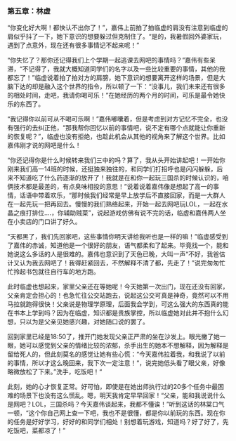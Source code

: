 ### 第五章：林虚

“你变化好大啊！都快认不出你了！”，嘉伟上前拍了拍临虚的肩没有注意到临虚的肩似乎抖了一下，她下意识的想要躲过但克制住了。“是的，我暑假回外婆家玩，遇到了点意外，现在还有很多事情记不起来呢！”

“你失忆了？那你还记得我们上个学期一起逃课去网吧的事情吗？”嘉伟有些呆滞，“不记得了，我就大概知道同学们的名字以及一些比较重要的事情，其他的我都忘了！”临虚说着拍了拍对方的肩膀，她下意识的想要离开这样的场景，但是大脑下达的却是融入这个世界的指令，所以顿了一下：“没事儿，我们未来还有很多的相处时间，走吧，我请你喝可乐！”在她经历的两个月的时间，可乐是最令她快乐的东西了。

“我记得你以前可从不喝可乐啊！”嘉伟嘟囔着，但是考虑到对方记忆不完全，也没有强行的去纠正他，“那我帮你回忆以前的事情吧，说不定有哪个点就能让你重新的恢复呢？”，临虚也没有拒绝，也趁此机会从其他的视角来了解这个世界。比如嘉伟刚才说的网吧是什么！

“你还记得你是什么时候转来我们三中的吗？算了，我从头开始讲起吧！一开始你刚来我们高一14班的时候，还挺独来独往的，和同学们打招呼也是闪闪躲躲，后来不知道吃了什么药逐渐的放开了！我就是在和你一起玩三国杀的时候认识的，咱俩技术都是最差的，有点臭味相投的意思！”说着说着嘉伟像是想起了高一的事情，话语中带着欢乐，“那时候我们经常是早上放学后不直接回家，而是一大群人在一起先玩一把再回去。慢慢的我们熟络起来，开始一起去网吧玩LOL，一起在水晶之痕打排位....，你辅助贼菜”，说起游戏仿佛有说不完的话，临虚和嘉伟两人坐在小卖店的门口讲了好久。

“天都黑了，我们先回家吧，这些事情你明天讲给我听也是一样的嘛！”临虚感受到了嘉伟的赤诚，知道他是一个很好的朋友，语气都柔和了起来。毕竟找一个，能和她说这么多话的人是很难的。嘉伟也意识到了天色已晚，大叫一声“不好，我爸估计又认为我去网吧了！我得赶紧回去，不然解释不清了都，先走了！”说完匆匆忙忙拎起书包就往自行车的地方跑。

此时临虚也想起来，家里父亲还在等她呢！今天她第一次出门，现在还没有回家，父亲肯定会担心的！也急忙往公交站跑去，说起这公交可真是神奇，竟然可以不用马拉就跑得很快！父亲说是物理学原理，后面我会学到，可这么强大的东西真的能在书本上学到吗？因为在临虚，知识都是贵族掌控，所以临虚她对此并不抱什么幻想，只以为是父亲见她感兴趣，对她随口说的罢了。

回到家里已经是18:50了，推开门她发现父亲正严肃的坐在沙发上。眼光撇了她一眼，她可以感觉到父亲的情绪比较的浓郁，杀手出生的她本不想解释，因为解释是留给死人的，但此刻莫名的感觉让她有些心慌：“今天嘉伟拉着我，和我说了以前的事情，所以才这么晚回来，我下次一定注意！“，说完她低头看了眼父亲，好像略微放松了下来。”洗手，吃饭吧！“

此刻，她的心才恢复正常。好可怕，即使是在她出师执行过的20多个任务中最困难的场景下也没有这么慌乱。嗯，明天我肯定早早回家！“父亲，能和我说说什么是网吧？LOL，三国杀吗？今天嘉伟谈起来，我都不懂诶！”听到这话的林棠口气一顿，“这个你自己网上查一下吧，我也不是很懂，都是你以前玩的东西。现在你的任务是好好学习，好好的和同学们相处！别想着玩游戏，知道吗？好了好了，先吃饭吧，菜都凉了！”



































